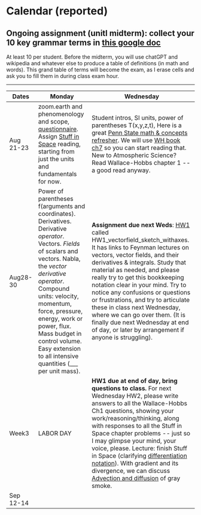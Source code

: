 # Calendar (reported) 

## Ongoing assignment (unitl midterm): collect your 10 key grammar terms in [this google doc](https://docs.google.com/document/d/167c9hzHmwGoN1B_j-ZskOJ8Ffwu-GBIl4-UckAuDVK4/edit?usp=sharing)
At least 10 per student. Before the midterm, you will use chatGPT and wikipedia and whatever else to produce a table of definitions (in math and words). This grand table of terms will become the exam, as I erase cells and ask you to fill them in during class exam hour. 

---------

Dates	|Monday	|Wednesday
-------|------------- | ------------- 
Aug 21-23 |zoom.earth and phenomenology and scope, [questionnaire](https://github.com/ATMOcanes/ATM651/blob/master/Week1-2_basics/ATM_GradDyn_Intake_Questionnaire.docx). Assign [Stuff in Space](https://weather.rsmas.miami.edu/bmapes/http/pagestuff/ShortCourseBook/Chapter1_StuffInSpace.pdf) reading, starting from just the units and fundamentals for now. | Student intros, SI units, power of parentheses T(x,y,z,t), Here is a great [Penn State math & concepts refresher](https://www.e-education.psu.edu/meteo300/node/694). We will use [WH book ch7](https://weather.rsmas.miami.edu/bmapes/http/pagestuff/WallaceHobbs-Ch7.pdf) so you can start reading that. New to Atmospheric Science? Read Wallace-Hobbs chapter 1 -- a good read anyway. 
Aug28-30 	| Power of parentheses f(arguments and coordinates). Derivatives. Derivative *operator*. Vectors. *Fields* of scalars and vectors. Nabla, the *vector derivative operator*. Compound units: velocity, momentum, force, pressure, energy, work or power, flux. Mass budget in control volume. Easy extension to all intensive quantities (___ per unit mass). | **Assignment due next Weds**: [HW1](https://github.com/ATMOcanes/ATM651/blob/master/Week1-2_basics) called HW1_vectorfield_sketch_withaxes. It has links to Feynman lectures on vectors, vector fields, and their derivatives & integrals. Study that material as needed, and please really try to get this bookkeeping notation clear in your mind. Try to notice any confusions or questions or frustrations, and try to articulate these in class next Wednesday, where we can go over them. (It is finally due next Wednesday at end of day, or later by arrangement if anyone is struggling). 
Week3|LABOR DAY | **HW1 due at end of day, bring questions to class.** For next Wednesday HW2, please write answers to all the Wallace-Hobbs Ch1 questions, showing your work/reasoning/thinking, along with responses to all the Stuff in Space chapter problems -- just so I may glimpse your mind, your voice, please. Lecture: finish Stuff in Space (clarifying [differentiation notation](https://en.wikipedia.org/wiki/Notation_for_differentiation#Partial_derivatives)). With gradient and its divergence, we can discuss [Advection and diffusion](https://github.com/ATMOcanes/ATM651/blob/master/Files_unsorted/Advection_diffusion.demos.pdf) of gray smoke. 
Sep 12-14 |||
